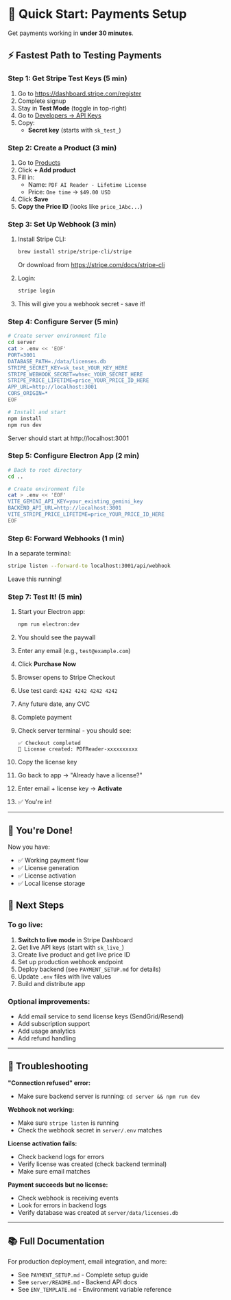 # 🚀 Quick Start: Payments Setup

Get payments working in **under 30 minutes**.

## ⚡ Fastest Path to Testing Payments

### Step 1: Get Stripe Test Keys (5 min)

1. Go to https://dashboard.stripe.com/register
2. Complete signup
3. Stay in **Test Mode** (toggle in top-right)
4. Go to [Developers → API Keys](https://dashboard.stripe.com/test/apikeys)
5. Copy:
   - **Secret key** (starts with `sk_test_`)

### Step 2: Create a Product (3 min)

1. Go to [Products](https://dashboard.stripe.com/test/products)
2. Click **+ Add product**
3. Fill in:
   - Name: `PDF AI Reader - Lifetime License`
   - Price: `One time` → `$49.00 USD`
4. Click **Save**
5. **Copy the Price ID** (looks like `price_1Abc...`)

### Step 3: Set Up Webhook (3 min)

1. Install Stripe CLI:

   ```bash
   brew install stripe/stripe-cli/stripe
   ```

   Or download from https://stripe.com/docs/stripe-cli

2. Login:

   ```bash
   stripe login
   ```

3. This will give you a webhook secret - save it!

### Step 4: Configure Server (5 min)

```bash
# Create server environment file
cd server
cat > .env << 'EOF'
PORT=3001
DATABASE_PATH=./data/licenses.db
STRIPE_SECRET_KEY=sk_test_YOUR_KEY_HERE
STRIPE_WEBHOOK_SECRET=whsec_YOUR_SECRET_HERE
STRIPE_PRICE_LIFETIME=price_YOUR_PRICE_ID_HERE
APP_URL=http://localhost:3001
CORS_ORIGIN=*
EOF

# Install and start
npm install
npm run dev
```

Server should start at http://localhost:3001

### Step 5: Configure Electron App (2 min)

```bash
# Back to root directory
cd ..

# Create environment file
cat > .env << 'EOF'
VITE_GEMINI_API_KEY=your_existing_gemini_key
BACKEND_API_URL=http://localhost:3001
VITE_STRIPE_PRICE_LIFETIME=price_YOUR_PRICE_ID_HERE
EOF
```

### Step 6: Forward Webhooks (1 min)

In a separate terminal:

```bash
stripe listen --forward-to localhost:3001/api/webhook
```

Leave this running!

### Step 7: Test It! (5 min)

1. Start your Electron app:

   ```bash
   npm run electron:dev
   ```

2. You should see the paywall
3. Enter any email (e.g., `test@example.com`)
4. Click **Purchase Now**
5. Browser opens to Stripe Checkout
6. Use test card: `4242 4242 4242 4242`
7. Any future date, any CVC
8. Complete payment

9. Check server terminal - you should see:

   ```
   ✅ Checkout completed
   🎫 License created: PDFReader-xxxxxxxxxx
   ```

10. Copy the license key
11. Go back to app → "Already have a license?"
12. Enter email + license key → **Activate**
13. ✅ You're in!

---

## 🎉 You're Done!

Now you have:

- ✅ Working payment flow
- ✅ License generation
- ✅ License activation
- ✅ Local license storage

## 🚀 Next Steps

### To go live:

1. **Switch to live mode** in Stripe Dashboard
2. Get live API keys (start with `sk_live_`)
3. Create live product and get live price ID
4. Set up production webhook endpoint
5. Deploy backend (see `PAYMENT_SETUP.md` for details)
6. Update `.env` files with live values
7. Build and distribute app

### Optional improvements:

- Add email service to send license keys (SendGrid/Resend)
- Add subscription support
- Add usage analytics
- Add refund handling

---

## 🐛 Troubleshooting

**"Connection refused" error:**

- Make sure backend server is running: `cd server && npm run dev`

**Webhook not working:**

- Make sure `stripe listen` is running
- Check the webhook secret in `server/.env` matches

**License activation fails:**

- Check backend logs for errors
- Verify license was created (check backend terminal)
- Make sure email matches

**Payment succeeds but no license:**

- Check webhook is receiving events
- Look for errors in backend logs
- Verify database was created at `server/data/licenses.db`

---

## 📚 Full Documentation

For production deployment, email integration, and more:

- See `PAYMENT_SETUP.md` - Complete setup guide
- See `server/README.md` - Backend API docs
- See `ENV_TEMPLATE.md` - Environment variable reference
